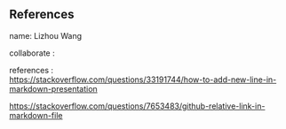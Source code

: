 ﻿## References
name: Lizhou Wang

collaborate :

references : \
<https://stackoverflow.com/questions/33191744/how-to-add-new-line-in-markdown-presentation>

<https://stackoverflow.com/questions/7653483/github-relative-link-in-markdown-file>
